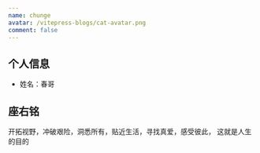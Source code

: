 ```yaml
---
name: chunge
avatar: /vitepress-blogs/cat-avatar.png
comment: false
---
```





## 个人信息
- 姓名：春哥


## 座右铭
开拓视野，冲破艰险，洞悉所有，贴近生活，寻找真爱，感受彼此， 这就是人生的目的
